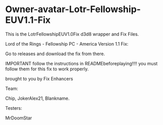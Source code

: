 # Owner-avatar-Lotr-Fellowship-EUV1.1-Fix
This is the LotrFellowshipEUV1.0Fix d3d8 wrapper and Fix Files.

Lord of the Rings - Fellowship PC - America Version 1.1 Fix:

Go to releases and download the fix from there.

IMPORTANT follow the instructions in READMEbeforeplaying!!!! you must follow them for this fix to work properly.

brought to you by Fix Enhancers 

Team: 

Chip, JokerAlex21, Blankname.

Testers: 

MrDoomStar
